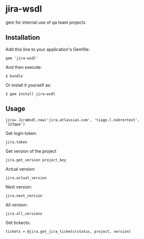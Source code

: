 # jira-wsdl

gem for internal use of qa team projects

## Installation

Add this line to your application's Gemfile:

    gem 'jira-wsdl'

And then execute:

    $ bundle

Or install it yourself as:

    $ gem install jira-wsdl

## Usage



    jira= JiraWsdl.new('jira.atlassian.com', 'tiago.l.nobre+test', '123qwe')

  Get login token:
  
    jira.token

  Get version of the project
  
    jira.get_version project_key
 
  Actual version: 
  
    jira.actual_version

  Next version: 
  
    jira.next_version

  All version:
  
    jira.all_versions

  Get tickects: 
   
    tickets = @jira.get_jira_tickets(status, project, version)
